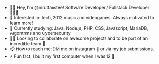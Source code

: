 <!--
**nirutts/nirutts** is a ✨ _special_ ✨ repository because its `README.md` (this file) appears on your GitHub profile.

Here are some ideas to get you started:

-->

- 👋🙂 Hey, I'm @niruttanstee! Software Developer / Fullstack Developer 👨🏽‍💻
- 👀 Interested in: tech, 2012 music and videogames. Always motivated to learn more! 
- 🌱 Currently studying: Java, Node.js, PHP, CSS, Javascript, MariaDB, Algorithms and Cybersecurity
- 🤝🏼 Looking to collaborate on awesome projects and to be part of an incredible team 🥊
- 📫 How to reach me: DM me on instagram 📧 or via my job submissions.
- ⚡ Fun fact: I built my first computer when I was 12 🖖

